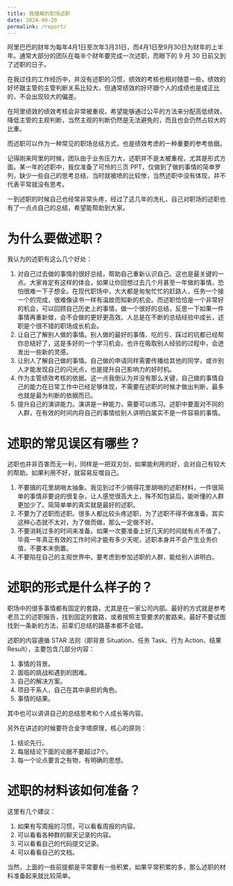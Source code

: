 ```yaml
---
title: 我理解的职场述职
date: 2024-09-20
permalink: /report/
---
```


阿里巴巴的财年为每年4月1日至次年3月31日，而4月1日至9月30日为财年的上半年。通常大部分的团队在每半个财年要完成一次述职，而眼下的 9 月 30 日前又到了述职的日子。

在我过往的工作经历中，并没有述职的习惯，绩效的考核也相对随意一些，绩效的好坏跟主管的主管判断关系比较大，但通常绩效的好坏跟个人的成绩也是成正比的，不会出现较大的偏差。

在阿里绩效的绩效考核会非常被重视，希望能够通过公平的方法来分配高低绩效，降低主管的主观判断，当然主观的判断仍然是无法避免的，而且也会仍然占较大的比重。

而述职可以作为一种常见的职场总结方式，也是绩效考虑的一种重要的参考依据。

记得刚来阿里的时候，团队由于业务压力大，述职并不是太被重视，尤其是形式方面。某一年的述职中，我仅准备了可怜的三页 PPT，仅做到了做的事情的简单罗列，缺少一些自己的思考总结，当时就被喷的比较惨，当然述职中没有体现，并不代表平常就没有思考。

一到述职的时候自己也经常非常头疼，经过了这几年的洗礼，自己对职场的述职也有了一点点自己的总结，希望能帮助到大家。

# 为什么要做述职？

我认为的述职有这么几个好处：
1. 对自己过去做的事情的很好总结，帮助自己重新认识自己。这也是最关键的一点。大家肯定有这样的体会，如果让你回想过去几个月甚至一年做的事情，恐怕很难一下子想全。在现代职场中，大大都是匆匆忙忙的赶路人，任务一个接一个的完成，很难像读书一样有温故而知新的机会。而述职恰恰是一个非常好的机会，可以回顾自己历史上的事情，做一个很好的总结，反思一下如果一件事情再重新做，会不会做的更好更高效。人总是在不断的总结经验中成长，述职是个很不错的职场成长机会。
2. 让自己了解别人做的事情。别人做的最好的事情、吃的亏、踩过的坑都已经帮你总结好了，这是多好的一个学习机会。也许在吸取别人经验的过程中，会迸发出一些新的灵感。
3. 让别人了解自己做的事情。自己做的申请同样需要传播给其他的同学，或许别人才能发现自己的闪光点，也是提升自己影响力的好时机。
4. 作为主管绩效考核的依据。这一点我倒认为并没有那么关键，自己做的事情自己的能力在日常工作中已经足够体现，不需要在述职的时候才做出判断，最多也就是最为判断的依据而已。
5. 提升自己的演讲能力。演讲是一种能力，需要可以练习。述职中要面对不同的人群，在有效的时间内将自己的事情给别人讲明白属实不是一件容易的事情。

# 述职的常见误区有哪些？

述职也并非百害而无一利，同样是一把双刃剑，如果能利用的好，会对自己有较大的帮助。如果利用不好，就容易反噬自己。
1. 不要搞的花里胡哨太抽象。我见到过不少搞得花里胡哨的述职材料，一件很简单的事情非要说的很复杂，让人感觉很高大上，殊不知包装后，能听懂的人群更加少了。简简单单的真实就是最好的述职。
2. 不要为了述职而述职。很多人都比较头疼述职，为了述职不得不做准备。其实这种心态就不太对，为了做而做，那么一定做不好。
4. 不要消耗过多的时间来准备。如果一次要准备上好几天的时间就有点不值了，毕竟一年真正有效的工作时间才能有多少天呢，述职本身并不会产生业务价值，不要本末倒置。
5. 不要陷在自己的主观世界中。要考虑到参加述职的人群，能给别人讲明白。

# 述职的形式是什么样子的？
职场中的很多事情都有固定的套路，尤其是在一家公司内部。最好的方式就是参考老员工的述职报告，找到固定的套路，或者按照主管要求的套路来。最好不要试图找到一条新的方法，前辈们总结的路基本都不会错。

述职的内容遵循 STAR 法则（即背景 Situation、任务 Task、行为 Action、结果 Result），主要包含几部分内容：
1. 事情的背景。
2. 面临的挑战和遇到的困难。
3. 自己的解决方案。
4. 项目干系人，自己在其中承担的角色。
5. 事情的结果。

其中也可以讲讲自己的总结思考和个人成长等内容。

另外在讲述的时候要符合金字塔原理，核心的原则：
1. 结论先行。
2. 每层结论下面的论据不要超过7个。
3. 每一个论点要言之有物，有明确的思想。

# 述职的材料该如何准备？

这里有几个建议：
1. 如果有写周报的习惯，可以看看周报的内容。
2. 可以看看各种群的聊天记录的内容。
3. 可以看看自己的代码提交记录。
4. 可以看看自己的文档。

当然，上面的一些前提都是平常要有一些积累，如果平常积累的多，那么述职的材料准备起来就比较简单。
